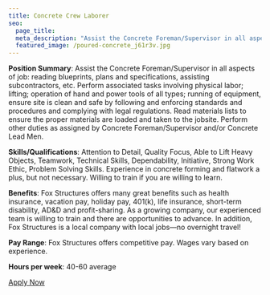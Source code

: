 ```yaml
---
title: Concrete Crew Laborer
seo:
  page_title:
  meta_description: "Assist the Concrete Foreman/Supervisor in all aspects of job: reading blueprints, plans and specifications, assisting subcontractors, etc."
  featured_image: /poured-concrete_j61r3v.jpg
---
```


**Position Summary**: Assist the Concrete Foreman/Supervisor in all aspects of job: reading blueprints, plans and specifications, assisting subcontractors, etc. Perform associated tasks involving physical labor; lifting; operation of hand and power tools of all types; running of equipment, ensure site is clean and safe by following and enforcing standards and procedures and complying with legal regulations. Read materials lists to ensure the proper materials are loaded and taken to the jobsite. Perform other duties as assigned by Concrete Foreman/Supervisor and/or Concrete Lead Men.

**Skills/Qualifications**: Attention to Detail, Quality Focus, Able to Lift Heavy Objects, Teamwork, Technical Skills, Dependability, Initiative, Strong Work Ethic, Problem Solving Skills. Experience in concrete forming and flatwork a plus, but not necessary. Willing to train if you are willing to learn.

**Benefits**: Fox Structures offers many great benefits such as health insurance, vacation pay, holiday pay, 401(k), life insurance, short-term disability, AD&D and profit-sharing. As a growing company, our experienced team is willing to train and there are opportunities to advance. In addition, Fox Structures is a local company with local jobs—no overnight travel!

**Pay Range**: Fox Structures offers competitive pay. Wages vary based on experience.

**Hours per week**: 40-60 average

<a class="btn btn--secondary" href="/apply/">Apply Now</a>
